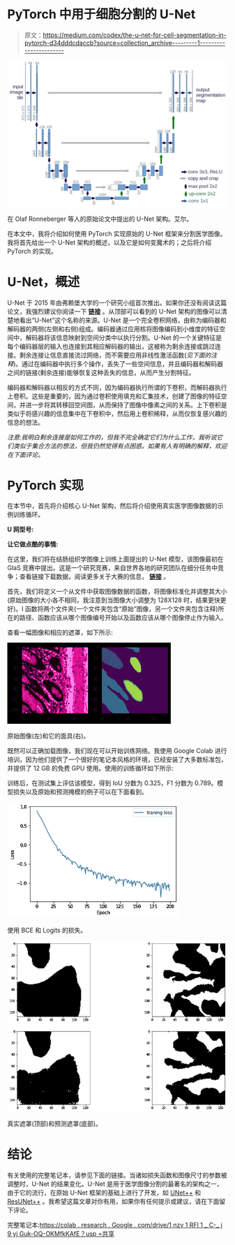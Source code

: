# PyTorch 中用于细胞分割的 U-Net

> 原文：<https://medium.com/codex/the-u-net-for-cell-segmentation-in-pytorch-d34dddcdaccb?source=collection_archive---------1----------------------->

![](img/342f2c88bc2f14bea027a44026df8a50.png)

在 Olaf Ronneberger 等人的原始论文中提出的 U-Net 架构。艾尔。

在本文中，我将介绍如何使用 PyTorch 实现原始的 U-Net 框架来分割医学图像。我将首先给出一个 U-Net 架构的概述，以及它是如何变魔术的；之后将介绍 PyTorch 的实现。

# U-Net，概述

U-Net 于 2015 年由弗赖堡大学的一个研究小组首次推出。如果你还没有阅读这篇论文，我强烈建议你阅读一下 [**链接**](https://arxiv.org/abs/1505.04597) 。从顶部可以看到的 U-Net 架构的图像可以清楚地看出“U-Net”这个名称的来源。U-Net 是一个完全卷积网络，由称为编码器和解码器的两侧(左侧和右侧)组成。编码器通过应用核将图像编码到小维度的特征空间中，解码器将该信息映射到空间分类中以执行分割。U-Net 的一个关键特征是每个编码器层的输入也连接到其相应解码器的输出，这被称为剩余连接或跳过连接。剩余连接让信息直接流过网络，而不需要应用非线性激活函数(*见下面的注释*)。通过在编码器中执行多个操作，丢失了一些空间信息，并且编码器和解码器之间的链接(剩余连接)能够恢复这种丢失的信息，从而产生分割特征。

编码器和解码器以相反的方式不同，因为编码器执行所谓的下卷积，而解码器执行上卷积。这些是重要的，因为通过卷积使用填充和汇集技术，创建了图像的特征空间，并进一步将其转移回空间图，从而保持了图像中像素之间的关系。上下卷积是类似于将感兴趣的信息集中在下卷积中，然后用上卷积稀释，从而仅恢复感兴趣的信息的想法。

*注意:我明白剩余连接是如何工作的，但我不完全确定它们为什么工作，我听说它们类似于集合方法的想法，但我仍然觉得有点困惑。如果有人有明确的解释，欢迎在下面评论。*

# PyTorch 实现

在本节中，首先将介绍核心 U-Net 架构，然后将介绍使用真实医学图像数据的示例训练循环。

**U 网型号:**

**让它做点酷的事情:**

在这里，我们将在结肠组织学图像上训练上面提出的 U-Net 模型，该图像最初在 GlaS 竞赛中提出。这是一个研究竞赛，来自世界各地的研究团队在细分任务中竞争；查看链接下载数据，阅读更多关于大赛的信息， [**链接**](https://warwick.ac.uk/fac/sci/dcs/research/tia/glascontest/download/) 。

首先，我们将定义一个从文件中获取图像数据的函数，将图像标准化并调整其大小(原始图像的大小各不相同，我注意到当图像大小调整为 128X128 时，结果更快更好)。I 函数将两个文件夹(一个文件夹包含“原始”图像，另一个文件夹包含注释)所在的路径、函数应该从哪个图像编号开始以及函数应该从哪个图像停止作为输入。

查看一幅图像和相应的遮罩，如下所示:

![](img/b23ffd9b89697f3e8ab992b00c2128ff.png)

原始图像(左)和它的面具(右)。

既然可以正确加载图像，我们现在可以开始训练网络。我使用 Google Colab 进行培训，因为他们提供了一个很好的笔记本风格的环境，已经安装了大多数标准包，并提供了 12 GB 的免费 GPU 使用。使用的训练循环如下所示:

训练后，在测试集上评估该模型，得到 IoU 分数为 0.325，F1 分数为 0.789。模型损失以及原始和预测掩模的例子可以在下面看到。

![](img/08d808723216ba4f13580844db7fb13e.png)

使用 BCE 和 Logits 的损失。

![](img/73e91ea95419457c90a30c1639b621a1.png)

真实遮罩(顶部)和预测遮罩(底部)。

# **结论**

有关使用的完整笔记本，请参见下面的链接。当诸如损失函数和图像尺寸的参数被调整时，U-Net 的结果变化。U-Net 是用于医学图像分割的最著名的架构之一，由于它的流行，在原始 U-Net 框架的基础上进行了开发，如 [UNet++](https://arxiv.org/abs/1807.10165) 和 [ResUNet++](https://arxiv.org/abs/1911.07067) 。我希望这篇文章对你有用，如果你有任何提示或建议，请在下面留下评论。

完整笔记本:[https://colab . research . Google . com/drive/1 nzv 1 RFI 1 _ C-_ j 9 yj Guk-OQ-OKMfkKAfE？usp =共享](https://colab.research.google.com/drive/1Nzv1rfI1_C-_j9yJGUk-OQ-OKMfkKAfE?usp=sharing)